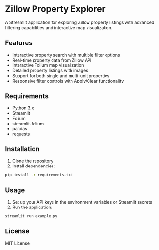 # Zillow Property Explorer

A Streamlit application for exploring Zillow property listings with advanced filtering capabilities and interactive map visualization.

## Features

- Interactive property search with multiple filter options
- Real-time property data from Zillow API
- Interactive Folium map visualization
- Detailed property listings with images
- Support for both single and multi-unit properties
- Responsive filter controls with Apply/Clear functionality

## Requirements

- Python 3.x
- Streamlit
- Folium
- streamlit-folium
- pandas
- requests

## Installation

1. Clone the repository
2. Install dependencies:
```bash
pip install -r requirements.txt
```

## Usage

1. Set up your API keys in the environment variables or Streamlit secrets
2. Run the application:
```bash
streamlit run example.py
```

## License

MIT License 